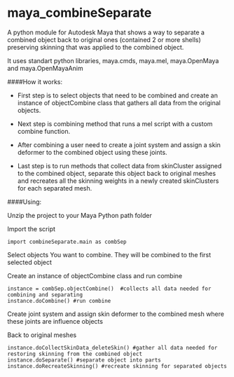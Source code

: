 # maya_combineSeparate

A python module for Autodesk Maya that shows a way to separate a combined object back to original ones (contained 2 or more shells) preserving skinning that was applied to the combined object.

It uses standart python libraries, maya.cmds, maya.mel, maya.OpenMaya and maya.OpenMayaAnim

####How it works:

- First step is to select objects that need to be combined and create an instance of objectCombine class that gathers all data from the original objects.

- Next step is combining method that runs a mel script with a custom combine function.
 
- After combining a user need to create a joint system and assign a skin deformer to the combined object using these joints. 

- Last step is to run methods that collect data from skinCluster assigned to the combined object, separate this object back to original meshes and recreates all the skinning weights in a newly created skinClusters for each separated mesh.
 
 
####Using:

Unzip the project to your Maya Python path folder

Import the script
```
import combineSeparate.main as combSep
```
Select objects You want to combine. They will be combined to the first selected object

Create an instance of objectCombine class and run combine
```
instance = combSep.objectCombine()  #collects all data needed for combining and separating
instance.doCombine() #run combine
```

Create joint system and assign skin deformer to the combined mesh where these joints are influence objects

Back to original meshes
```
instance.doCollectSkinData_deleteSkin() #gather all data needed for restoring skinning from the combined object
instance.doSeparate() #separate object into parts
instance.doRecreateSkinning() #recreate skinning for separated objects
```

